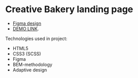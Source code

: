 # Creative Bakery landing page
- [Figma design](https://www.figma.com/file/zIi6yfSpSIV4dnTzwaXSjt/Bakerlab?node-id=0%3A1)
- [DEMO LINK](https://dmytromykoliv.github.io/layout_creativeBakery/).

Technologies used in project:

- HTML5
- CSS3 (SCSS)
- Figma
- BEM-methodology
- Adaptive design